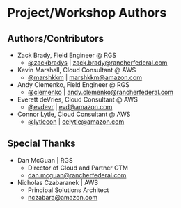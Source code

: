# Project/Workshop Authors

## Authors/Contributors

* Zack Brady, Field Engineer @ RGS
  * [@zackbradys](https://github.com/zackbradys) | zack.brady@rancherfederal.com
* Kevin Marshall, Cloud Consultant @ AWS
  * [@marshkkm](https://github.com/marshkkm) | marshkkm@amazon.com
* Andy Clemenko, Field Engineer @ RGS
  * [@clemenko](https://github.com/clemenko) | andy.clemenko@rancherfederal.com
* Everett deVries, Cloud Consultant @ AWS
  * [@evdevr](https://github.com/evdevr) | evd@amazon.com
* Connor Lytle, Cloud Consultant @ AWS
  * [@lytlecon](https://github.com/lytlecon) | celytle@amazon.com

## Special Thanks
* Dan McGuan | RGS
  * Director of Cloud and Partner GTM
  * dan.mcguan@rancherfederal.com
* Nicholas Czabaranek | AWS
  * Principal Solutions Architect
  * nczabara@amazon.com